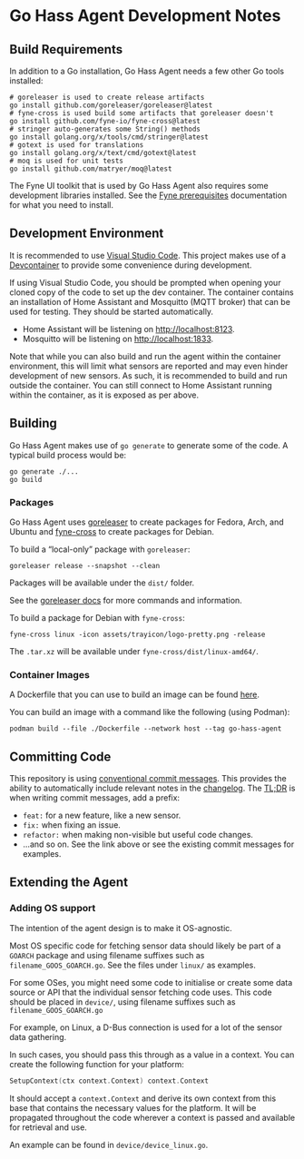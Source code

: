 <!--
 Copyright (c) 2024 Joshua Rich <joshua.rich@gmail.com>

 This software is released under the MIT License.
 https://opensource.org/licenses/MIT
-->

# Go Hass Agent Development Notes

## Build Requirements

In addition to a Go installation, Go Hass Agent needs a few other Go tools installed:

```shell
# goreleaser is used to create release artifacts
go install github.com/goreleaser/goreleaser@latest
# fyne-cross is used build some artifacts that goreleaser doesn't
go install github.com/fyne-io/fyne-cross@latest
# stringer auto-generates some String() methods
go install golang.org/x/tools/cmd/stringer@latest
# gotext is used for translations
go install golang.org/x/text/cmd/gotext@latest
# moq is used for unit tests
go install github.com/matryer/moq@latest
```

The Fyne UI toolkit that is used by Go Hass Agent also requires some development
libraries installed. See the [Fyne prerequisites](https://developer.fyne.io/started/#prerequisites)
 documentation for what you need to install.

## Development Environment

It is recommended to use [Visual Studio Code](https://code.visualstudio.com/).
This project makes use of a [Devcontainer](https://containers.dev/) to provide
some convenience during development.

If using Visual Studio Code, you should be prompted when opening your cloned
copy of the code to set up the dev container. The container contains an
installation of Home Assistant and Mosquitto (MQTT broker) that can be used for
testing. They should be started automatically.

- Home Assistant will be listening on <http://localhost:8123>.
- Mosquitto will be listening on <http://localhost:1833>.

Note that while you can also build and run the agent within the container
environment, this will limit what sensors are reported and may even hinder
development of new sensors. As such, it is recommended to build and run outside
the container. You can still connect to Home Assistant running within the
container, as it is exposed as per above.

## Building

Go Hass Agent makes use of `go generate` to generate some of the code. A typical
build process would be:

```shell
go generate ./...
go build
```

### Packages

Go Hass Agent uses [goreleaser](https://goreleaser.com/intro/) to create
packages for Fedora, Arch, and Ubuntu and
[fyne-cross](https://github.com/fyne-io/fyne-cross) to create packages for
Debian.

To build a “local-only” package with `goreleaser`:

```shell
goreleaser release --snapshot --clean
```

Packages will be available under the `dist/` folder.

See the [goreleaser docs](https://goreleaser.com/quick-start/) for more commands
and information.

To build a package for Debian with `fyne-cross`:

```shell
fyne-cross linux -icon assets/trayicon/logo-pretty.png -release
```

The `.tar.xz` will be available under `fyne-cross/dist/linux-amd64/`.

### Container Images

A Dockerfile that you can use to build an image can be found [here](../../Dockerfile).

You can build an image with a command like the following (using Podman):

```shell
podman build --file ./Dockerfile --network host --tag go-hass-agent
```

## Committing Code

This repository is using [conventional commit
messages](https://www.conventionalcommits.org/en/v1.0.0/#summary). This provides
the ability to automatically include relevant notes in the
[changelog](../CHANGELOG.md). The [TL;DR](https://en.wikipedia.org/wiki/TL;DR)
is when writing commit messages, add a prefix:

- `feat:` for a new feature, like a new sensor.
- `fix:` when fixing an issue.
- `refactor:` when making non-visible but useful code changes.
- …and so on. See the link above or see the existing commit messages for examples.

## Extending the Agent

### Adding OS support

The intention of the agent design is to make it OS-agnostic.

Most OS specific code for fetching sensor data should likely be part of a
`GOARCH` package and using filename suffixes such as `filename_GOOS_GOARCH.go`.
See the files under `linux/` as examples.

For some OSes, you might need some code to initialise or create some data source
or API that the individual sensor fetching code uses. This code should be placed
in `device/`, using filename suffixes such as `filename_GOOS_GOARCH.go`

For example, on Linux, a D-Bus connection is used for a lot of the sensor data gathering.

In such cases, you should pass this through as a value in a context. You can
create the following function for your platform:

```go
SetupContext(ctx context.Context) context.Context
```

It should accept a `context.Context` and derive its own context from this base
that contains the necessary values for the platform. It will be propagated
throughout the code wherever a context is passed and available for retrieval and
use.

An example can be found in `device/device_linux.go`.
